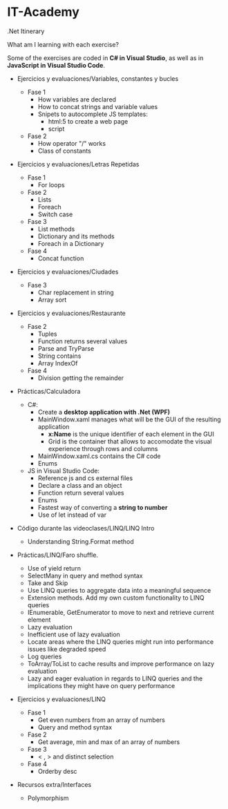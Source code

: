 # IT-Academy
.Net Itinerary

What am I learning with each exercise?

Some of the exercises are coded in <strong>C# in Visual Studio</strong>, as well as in <strong>JavaScript in Visual Studio Code</strong>.
- Ejercicios y evaluaciones/Variables, constantes y bucles
	- Fase 1
		- How variables are declared
		- How to concat strings and variable values
		- Snipets to autocomplete JS templates:
			- html:5 to create a web page
			- script
	- Fase 2
		- How operator "/" works
		- Class of constants
- Ejercicios y evaluaciones/Letras Repetidas
	- Fase 1
		- For loops
	- Fase 2
		- Lists
		- Foreach
		- Switch case
	- Fase 3
		- List methods
		- Dictionary and its methods
		- Foreach in a Dictionary 
	- Fase 4
		- Concat function
- Ejercicios y evaluaciones/Ciudades
	- Fase 3
		- Char replacement in string
		- Array sort 
- Ejercicios y evaluaciones/Restaurante
	- Fase 2
		- Tuples
		- Function returns several values
		- Parse and TryParse
		- String contains
		- Array IndexOf
	- Fase 4
		- Division getting the remainder
		
- Prácticas/Calculadora
	- C#:
		- Create a <strong>desktop application with .Net (WPF)</strong>
		- MainWindow.xaml manages what will be the GUI of the resulting application
			- <strong>x:Name</strong> is the unique identifier of each element in the GUI
			- Grid is the container that allows to accomodate the visual experience through rows and columns
		- MainWindow.xaml.cs contains the C# code
		- Enums
	- JS in Visual Studio Code:
		- Reference js and cs external files
		- Declare a class and an object
		- Function return several values
		- Enums
		- Fastest way of converting a <strong>string to number</strong>
		- Use of let instead of var
- Código durante las videoclases/LINQ/LINQ Intro
	- Understanding String.Format method 
- Prácticas/LINQ/Faro shuffle.
	- Use of yield return
	- SelectMany in query and method syntax
	- Take and Skip
	- Use LINQ queries to aggregate data into a meaningful sequence
	- Extension methods. Add my own custom functionality to LINQ queries
	- IEnumerable<T>, GetEnumerator to move to next and retrieve current element
	- Lazy evaluation
	- Inefficient use of lazy evaluation
	- Locate areas where the LINQ queries might run into performance issues like degraded speed
	- Log queries
	- ToArray/ToList to cache results and improve performance on lazy evaluation
	- Lazy and eager evaluation in regards to LINQ queries and the implications they might have on query performance
- Ejercicios y evaluaciones/LINQ
	- Fase 1
		- Get even numbers from an array of numbers
		- Query and method syntax
	- Fase 2
		- Get average, min and max of an array of numbers
	- Fase 3
		- < , > and distinct selection
	- Fase 4 
		- Orderby desc
- Recursos extra/Interfaces
	- Polymorphism
